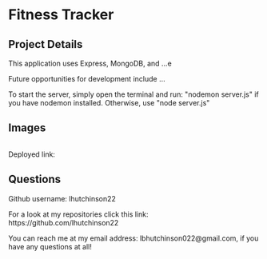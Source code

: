 <h1> Fitness Tracker</h1>

<h2>Project Details</h2>
<p>This application uses Express, MongoDB, and ...e</p>

<p>Future opportunities for development include ... <p>

<p>To start the server, simply open the terminal and run: "nodemon server.js" if you have nodemon installed. Otherwise, use "node server.js"</p>

<h2>Images</h2>

<img src="">

<p>Deployed link:</p>
<p></p>

<h2>Questions</h2>
<p>Github username: lhutchinson22</p>
<p>For a look at my repositories click this link: https://github.com/lhutchinson22</p>
<p>You can reach me at my email address: lbhutchinson022@gmail.com, if you have any questions at all!</p>